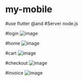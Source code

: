 # my-mobile
#use flutter 
@and
#Server node.js


#login
![image](https://github.com/user-attachments/assets/70f425b0-5f4e-4e59-bddf-93f73ba2a2e4)

#home
![image](https://github.com/user-attachments/assets/e5ba246f-66d8-4829-a0e1-61b0a1712324)

#cart
![image](https://github.com/user-attachments/assets/069c6076-04b2-4cec-98a9-2c1f3a11d6b3)

#checkout
![image](https://github.com/user-attachments/assets/49a48b2c-a90e-4711-a5fb-61c64c050910)

#invoice
![image](https://github.com/user-attachments/assets/e6837404-046e-42e6-9f7e-b6f46b924faf)
